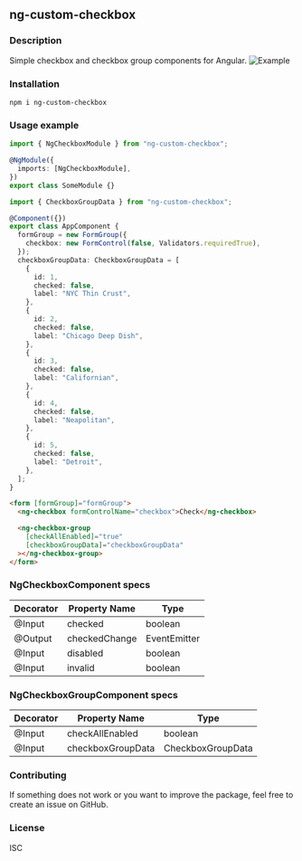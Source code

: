 ## ng-custom-checkbox

### Description

Simple checkbox and checkbox group components for Angular.
![Example](https://github.com/datomarjanidze/ng-custom-checkbox/blob/main/src/assets/images/examples/1-web-accessibility-examples.png?raw=true)

### Installation

```console
npm i ng-custom-checkbox
```

### Usage example

```typescript
import { NgCheckboxModule } from "ng-custom-checkbox";

@NgModule({
  imports: [NgCheckboxModule],
})
export class SomeModule {}
```

```typescript
import { CheckboxGroupData } from "ng-custom-checkbox";

@Component({})
export class AppComponent {
  formGroup = new FormGroup({
    checkbox: new FormControl(false, Validators.requiredTrue),
  });
  checkboxGroupData: CheckboxGroupData = [
    {
      id: 1,
      checked: false,
      label: "NYC Thin Crust",
    },
    {
      id: 2,
      checked: false,
      label: "Chicago Deep Dish",
    },
    {
      id: 3,
      checked: false,
      label: "Californian",
    },
    {
      id: 4,
      checked: false,
      label: "Neapolitan",
    },
    {
      id: 5,
      checked: false,
      label: "Detroit",
    },
  ];
}
```

```html
<form [formGroup]="formGroup">
  <ng-checkbox formControlName="checkbox">Check</ng-checkbox>

  <ng-checkbox-group
    [checkAllEnabled]="true"
    [checkboxGroupData]="checkboxGroupData"
  ></ng-checkbox-group>
</form>
```

### NgCheckboxComponent specs

<table>
  <thead>
    <tr>
      <th>Decorator</th>
      <th>Property Name</th>
      <th>Type</th>
    </tr>
  </thead>

  <tbody>
    <tr>
      <td>@Input</td>
      <td>checked</td>
      <td>boolean</td>
    </tr>
    <tr>
      <td>@Output</td>
      <td>checkedChange</td>
      <td>EventEmitter<boolean></td>
    </tr>
    <tr>
      <td>@Input</td>
      <td>disabled</td>
      <td>boolean</td>
    </tr>
    <tr>
      <td>@Input</td>
      <td>invalid</td>
      <td>boolean</td>
    </tr>
  </tbody>
</table>

### NgCheckboxGroupComponent specs

<table>
  <thead>
    <tr>
      <th>Decorator</th>
      <th>Property Name</th>
      <th>Type</th>
    </tr>
  </thead>

  <tbody>
    <tr>
      <td>@Input</td>
      <td>checkAllEnabled</td>
      <td>boolean</td>
    </tr>
    <tr>
      <td>@Input</td>
      <td>checkboxGroupData</td>
      <td>CheckboxGroupData</td>
    </tr>
  </tbody>
</table>

### Contributing

If something does not work or you want to improve the package, feel free
to create an issue on GitHub.

### License

ISC
